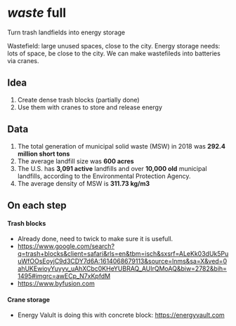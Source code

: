 # *waste* **full**
Turn trash landfields into energy storage

Wastefield: large unused spaces, close to the city.
Energy storage needs: lots of space, be close to the city.
We can make wastefileds into batteries via cranes.


## Idea
1. Create dense trash blocks (partially done)
2. Use them with cranes to store and release energy


## Data
1. The total generation of municipal solid waste (MSW) in 2018 was **292.4 million short tons**
2. The average landfill size was **600 acres**
3. The U.S. has **3,091 active** landfills and over **10,000 old** municipal landfills, according to the Environmental Protection Agency.
4. The average density of MSW is **311.73 kg/m3**


## On each step
#### Trash blocks
- Already done, need to twick to make sure it is usefull.
- https://www.google.com/search?q=trash+blocks&client=safari&rls=en&tbm=isch&sxsrf=ALeKk03dUk5PuuWfOOsEoyjC9d3CDY7d6A:1614068679113&source=lnms&sa=X&ved=0ahUKEwioyYuyyv_uAhXCbc0KHeYUBRAQ_AUIrQMoAQ&biw=2782&bih=1495#imgrc=awECp_N7xKpfdM
- https://www.byfusion.com


#### Crane storage
- Energy Valult is doing this with concrete block: https://energyvault.com
